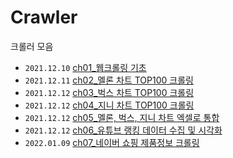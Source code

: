 # Crawler
크롤러 모음

- `2021.12.10` [ch01_웹크롤링 기초]()
- `2021.12.11` [ch02_멜론 차트 TOP100 크롤링]()
- `2021.12.12` [ch03_벅스 차트 TOP100 크롤링]()
- `2021.12.12` [ch04_지니 차트 TOP100 크롤링]()
- `2021.12.12` [ch05_멜론, 벅스, 지니 차트 엑셀로 통합]()
- `2021.12.12` [ch06_유튜브 랭킹 데이터 수집 및 시각화]()
- `2022.01.09` [ch07_네이버 쇼핑 제품정보 크롤링]()
